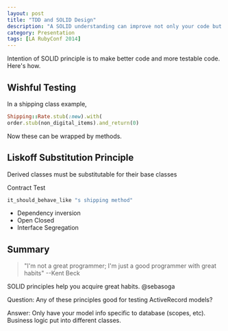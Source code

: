 ```yaml
---
layout: post
title: "TDD and SOLID Design"
description: "A SOLID understanding can improve not only your code but your TDD"
category: Presentation
tags: [LA RubyConf 2014]
---
```


Intention of SOLID principle is to make better code and more testable code.  Here's how.

<!-- more -->

## Wishful Testing

In a shipping class example,

```ruby
Shipping::Rate.stub(:new).with(
order.stub(non_digital_items).and_return(0)
```

Now these can be wrapped by methods.

## Liskoff Substitution Principle

Derived classes must be substitutable for their base classes

Contract Test

```ruby
it_should_behave_like "s shipping method"
```
* Dependency inversion
* Open Closed
* Interface Segregation

## Summary

> "I'm not a great programmer; I'm just a good programmer with great habits"  --Kent Beck

SOLID principles help you acquire great habits. @sebasoga

Question: Any of these principles good for testing ActiveRecord models?

Answer: Only have your model info specific to database (scopes, etc).
Business logic put into different classes.
